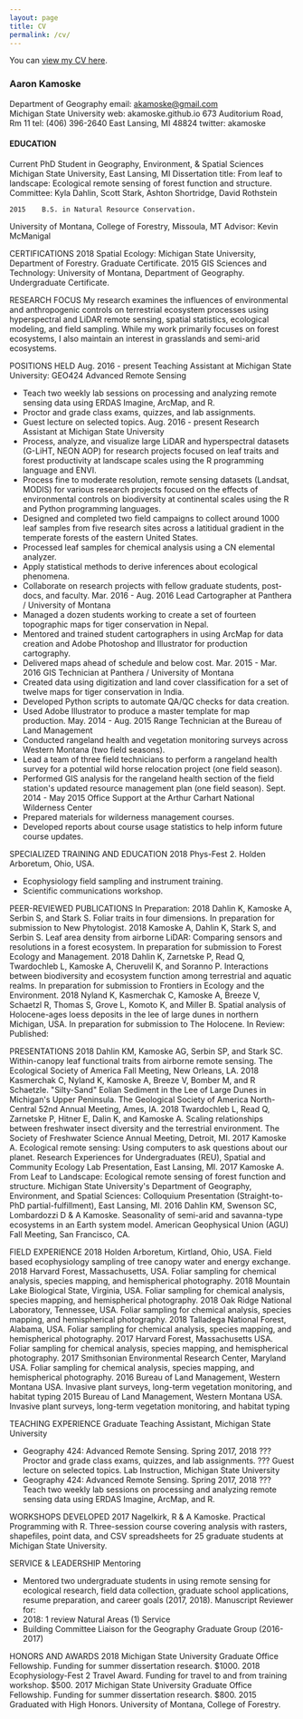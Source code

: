 ```yaml
---
layout: page
title: CV
permalink: /cv/
---
```


You can [view my CV here]({{akamoske.github.io}}/images/Kamoske_CV_Working_20180807.pdf).

### Aaron Kamoske
Department of Geography                                                        email: akamoske@gmail.com              
Michigan State University                                                      web: akamoske.github.io
673 Auditorium Road, Rm 11                                                     tel: (406) 396-2640
East Lansing, MI 48824                                                         twitter: akamoske

#### EDUCATION	

Current	PhD Student in Geography, Environment, & Spatial Sciences
        Michigan State University, East Lansing, MI
        Dissertation title: From leaf to landscape: Ecological remote sensing of forest function and structure.
        Committee: Kyla Dahlin, Scott Stark, Ashton Shortridge, David Rothstein

	2015	B.S. in Natural Resource Conservation.
University of Montana, College of Forestry, Missoula, MT
Advisor: Kevin McManigal
		

CERTIFICATIONS	2018	Spatial Ecology: Michigan State University, Department of Forestry. 
Graduate Certificate.
	2015	GIS Sciences and Technology: University of Montana, Department of Geography. Undergraduate Certificate.
		
RESEARCH FOCUS
My research examines the influences of environmental and anthropogenic controls on terrestrial ecosystem processes using hyperspectral and LiDAR remote sensing, spatial statistics, ecological modeling, and field sampling. While my work primarily focuses on forest ecosystems, I also maintain an interest in grasslands and semi-arid ecosystems.

POSITIONS HELD
Aug. 2016 - present            Teaching Assistant at Michigan State University: GEO424 Advanced Remote Sensing
-	Teach two weekly lab sessions on processing and analyzing remote sensing data using ERDAS Imagine, ArcMap, and R.
-	Proctor and grade class exams, quizzes, and lab assignments.
-	Guest lecture on selected topics.
Aug. 2016 - present            Research Assistant at Michigan State University
-	Process, analyze, and visualize large LiDAR and hyperspectral datasets (G-LiHT, NEON AOP) for research projects focused on leaf traits and forest productivity at landscape scales using the R programming language and ENVI.
-	Process fine to moderate resolution, remote sensing datasets (Landsat, MODIS) for various research projects focused on the effects of environmental controls on biodiversity at continental scales using the R and Python programming languages. 
-	Designed and completed two field campaigns to collect around 1000 leaf samples from five research sites across a latitidual gradient in the temperate forests of the eastern United States. 
-	Processed leaf samples for chemical analysis using a CN elemental analyzer.
-	Apply statistical methods to derive inferences about ecological phenomena.
-	Collaborate on research projects with fellow graduate students, post-docs, and faculty. 
Mar. 2016 - Aug. 2016     Lead Cartographer at Panthera / University of Montana
-	Managed a dozen students working to create a set of fourteen topographic maps for tiger conservation in Nepal.
-	Mentored and trained student cartographers in using ArcMap for data creation and Adobe Photoshop and Illustrator for production cartography.
-	Delivered maps ahead of schedule and below cost.
Mar. 2015 - Mar. 2016     GIS Technician at Panthera / University of Montana
-	Created data using digitization and land cover classification for a set of twelve maps for tiger conservation in India.
-	Developed Python scripts to automate QA/QC checks for data creation.
-	Used Adobe Illustrator to produce a master template for map production.
May. 2014 - Aug. 2015     Range Technician at the Bureau of Land Management
-	Conducted rangeland health and vegetation monitoring surveys across Western Montana (two field seasons).
-	Lead a team of three field technicians to perform a rangeland health survey for a potential wild horse relocation project (one field season).
-	Performed GIS analysis for the rangeland health section of the field station's updated resource management plan (one field season).
Sept. 2014 - May 2015     Office Support at the Arthur Carhart National Wilderness Center
-	Prepared materials for wilderness management courses.
-	Developed reports about course usage statistics to help inform future course updates.

SPECIALIZED TRAINING AND EDUCATION
2018      		Phys-Fest 2. Holden Arboretum, Ohio, USA.
-	Ecophysiology field sampling and instrument training.
-	Scientific communications workshop.

PEER-REVIEWED PUBLICATIONS
In Preparation:
2018	Dahlin K, Kamoske A, Serbin S, and Stark S. Foliar traits in four dimensions. In preparation for submission to New Phytologist.
2018	Kamoske A, Dahlin K, Stark S, and Serbin S. Leaf area density from airborne LiDAR: Comparing sensors and resolutions in a forest ecosystem. In preparation for submission to Forest Ecology and Management.
2018	Dahlin K, Zarnetske P, Read Q, Twardochleb L, Kamoske A, Cheruvelil K, and Soranno P. Interactions between biodiversity and ecosystem function among terrestrial and aquatic realms. In preparation for submission to Frontiers in Ecology and the Environment.
2018	Nyland K, Kasmerchak C, Kamoske A, Breeze V, Schaetzl R, Thomas S, Grove L, Komoto K, and Miller B. Spatial analysis of Holocene-ages loess deposits in the lee of large dunes in northern Michigan, USA. In preparation for submission to The Holocene.
In Review:
Published:

PRESENTATIONS
2018	Dahlin KM, Kamoske AG, Serbin SP, and Stark SC. Within-canopy leaf functional traits from airborne remote sensing. The Ecological Society of America Fall Meeting, New Orleans, LA.
2018	Kasmerchak C, Nyland K, Kamoske A, Breeze V, Bomber M, and R Schaetzle. "Silty-Sand" Eolian Sediment in the Lee of Large Dunes in Michigan's Upper Peninsula. The Geological Society of America North-Central 52nd Annual Meeting, Ames, IA.
2018	Twardochleb L, Read Q, Zarnetske P, Hitner E, Dalin K, and Kamoske A. Scaling relationships between freshwater insect diversity and the terrestrial environment. The Society of Freshwater Science Annual Meeting, Detroit, MI.
2017	Kamoske A. Ecological remote sensing: Using computers to ask questions about our     planet. Research Experiences for Undergraduates (REU), Spatial and Community Ecology Lab Presentation, East Lansing, MI.
2017	Kamoske A. From Leaf to Landscape: Ecological remote sensing of forest function and structure. Michigan State University's Department of Geography, Environment, and Spatial Sciences: Colloquium Presentation (Straight-to-PhD partial-fulfillment), East Lansing, MI.	
2016	Dahlin KM, Swenson SC, Lombardozzi D & A Kamoske. Seasonality of semi-arid and savanna-type ecosystems in an Earth system model. American Geophysical Union (AGU) Fall Meeting, San Francisco, CA.

FIELD EXPERIENCE 
2018	Holden Arboretum, Kirtland, Ohio, USA. Field based ecophysiology sampling of tree canopy water and energy exchange. 
2018	Harvard Forest, Massachusetts, USA. Foliar sampling for chemical analysis, species mapping, and hemispherical photography.
2018	Mountain Lake Biological State, Virginia, USA. Foliar sampling for chemical analysis, species mapping, and hemispherical photography.
2018	Oak Ridge National Laboratory, Tennessee, USA. Foliar sampling for chemical analysis, species mapping, and hemispherical photography.
2018	Talladega National Forest, Alabama, USA. Foliar sampling for chemical analysis, species mapping, and hemispherical photography.
2017	Harvard Forest, Massachusetts USA. Foliar sampling for chemical analysis, species mapping, and hemispherical photography.
2017	Smithsonian Environmental Research Center, Maryland USA. Foliar sampling for chemical analysis, species mapping, and hemispherical photography.
2016	Bureau of Land Management, Western Montana USA. Invasive plant surveys, long-term vegetation monitoring, and habitat typing 
2015	Bureau of Land Management, Western Montana USA. Invasive plant surveys, long-term vegetation monitoring, and habitat typing

TEACHING EXPERIENCE
Graduate Teaching Assistant, Michigan State University
-	Geography 424: Advanced Remote Sensing.
	Spring 2017, 2018
???	Proctor and grade class exams, quizzes, and lab assignments.
???	Guest lecture on selected topics.
Lab Instruction, Michigan State University
-	Geography 424: Advanced Remote Sensing.
	Spring 2017, 2018
???	Teach two weekly lab sessions on processing and analyzing remote sensing data using ERDAS Imagine, ArcMap, and R.

  WORKSHOPS DEVELOPED
2017	Nagelkirk, R & A Kamoske. Practical Programming with R. Three-session course covering analysis with rasters, shapefiles, point data, and CSV spreadsheets for 25 graduate students at Michigan State University.

SERVICE & LEADERSHIP
Mentoring
-	Mentored two undergraduate students in using remote sensing for ecological research, field data collection, graduate school applications, resume preparation, and career goals (2017, 2018).
Manuscript Reviewer for:
-	2018: 1 review
	Natural Areas (1)
   Service
-	Building Committee Liaison for the Geography Graduate Group (2016-2017)

HONORS AND AWARDS
2018	Michigan State University Graduate Office Fellowship. Funding for summer dissertation research. $1000.
2018	Ecophysiology-Fest 2 Travel Award. Funding for travel to and from training workshop. $500.
2017	Michigan State University Graduate Office Fellowship. Funding for summer dissertation research. $800.
2015	Graduated with High Honors. University of Montana, College of Forestry.



